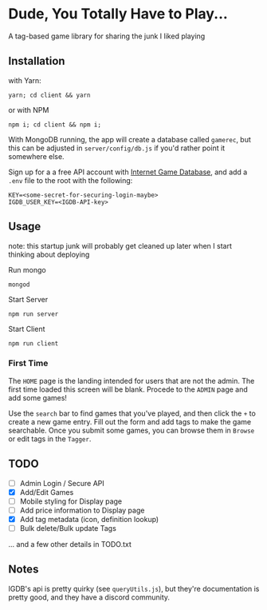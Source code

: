# Dude, You Totally Have to Play...

A tag-based game library for sharing the junk I liked playing 

## Installation

with Yarn:
```
yarn; cd client && yarn
```

or with NPM
```
npm i; cd client && npm i;
```

With MongoDB running, the app will create a database called `gamerec`, but this can be adjusted in `server/config/db.js` if you'd rather point it somewhere else.

Sign up for a a free API account with [Internet Game Database](https://api.igdb.com/), and add a `.env` file to the root with the following:
```
KEY=<some-secret-for-securing-login-maybe>
IGDB_USER_KEY=<IGDB-API-key>
```

## Usage

note: this startup junk will probably get cleaned up later when I start thinking about deploying

Run mongo
```
mongod
```

Start Server
```
npm run server
```

Start Client
```
npm run client
```

### First Time

The `HOME` page is the landing intended for users that are not the admin.  The first time loaded this screen will be blank.  Procede to the `ADMIN` page and add some games!

Use the `search` bar to find games that you've played, and then click the `+` to create a new game entry.  Fill out the form and add tags to make the game searchable. Once you submit some games, you can browse them in `Browse` or edit tags in the `Tagger`.

## TODO
- [ ] Admin Login / Secure API
- [x] Add/Edit Games
- [ ] Mobile styling for Display page
- [ ] Add price information to Display page
- [x] Add tag metadata (icon, definition lookup)
- [ ] Bulk delete/Bulk update Tags

... and a few other details in TODO.txt

## Notes

IGDB's api is pretty quirky (see `queryUtils.js`), but they're documentation is pretty good, and they have a discord community.